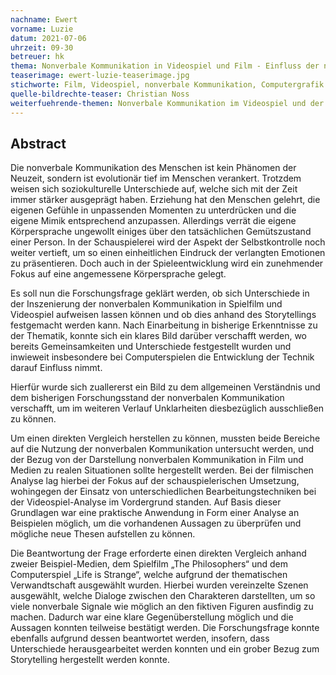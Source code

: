 ```yaml
---
nachname: Ewert
vorname: Luzie
datum: 2021-07-06
uhrzeit: 09-30
betreuer: hk
thema: Nonverbale Kommunikation in Videospiel und Film - Einfluss der nonverbalen Kommunikation auf das Storytelling in Videospiel und Film
teaserimage: ewert-luzie-teaserimage.jpg
stichworte: Film, Videospiel, nonverbale Kommunikation, Computergrafik und Animation, Storytelling
quelle-bildrechte-teaser: Christian Noss
weiterfuehrende-themen: Nonverbale Kommunikation im Videospiel und der Bezug zur Realität | Einfluss der Kameraführung auf die nonverbale Kommunikation in Film und Spiel 
---
```


## Abstract

Die nonverbale Kommunikation des Menschen ist kein Phänomen der Neuzeit, sondern ist evolutionär tief im Menschen verankert. Trotzdem weisen sich soziokulturelle Unterschiede auf, welche sich mit der Zeit immer stärker ausgeprägt haben. Erziehung hat den Menschen gelehrt, die eigenen Gefühle in unpassenden Momenten zu unterdrücken und die eigene Mimik entsprechend anzupassen. Allerdings verrät die eigene Körpersprache ungewollt einiges über den tatsächlichen Gemütszustand einer Person. In der Schauspielerei wird der Aspekt der Selbstkontrolle noch weiter vertieft, um so einen einheitlichen Eindruck der verlangten Emotionen zu präsentieren. Doch auch in der Spieleentwicklung wird ein zunehmender Fokus auf eine angemessene Körpersprache gelegt. 

Es soll nun die Forschungsfrage geklärt werden, ob sich Unterschiede in der Inszenierung der nonverbalen Kommunikation in Spielfilm und Videospiel aufweisen lassen können und ob dies anhand des Storytellings festgemacht werden kann. Nach Einarbeitung in bisherige Erkenntnisse zu der Thematik, konnte sich ein klares Bild darüber verschafft werden, wo bereits Gemeinsamkeiten und Unterschiede festgestellt wurden und inwieweit insbesondere bei Computerspielen die Entwicklung der Technik darauf Einfluss nimmt. 

Hierfür wurde sich zuallererst ein Bild zu dem allgemeinen Verständnis und dem bisherigen Forschungsstand der nonverbalen Kommunikation verschafft, um im weiteren Verlauf Unklarheiten diesbezüglich ausschließen zu können. 

Um einen direkten Vergleich herstellen zu können, mussten beide Bereiche auf die Nutzung der nonverbalen Kommunikation untersucht werden, und der Bezug von der Darstellung nonverbalen Kommunikation in Film und Medien zu realen Situationen sollte hergestellt werden. Bei der filmischen Analyse lag hierbei der Fokus auf der schauspielerischen Umsetzung, wohingegen der Einsatz von unterschiedlichen Bearbeitungstechniken bei der Videospiel-Analyse im Vordergrund standen. Auf Basis dieser Grundlagen war eine praktische Anwendung in Form einer Analyse an Beispielen möglich, um die vorhandenen Aussagen zu überprüfen und mögliche neue Thesen aufstellen zu können.

Die Beantwortung der Frage erforderte einen direkten Vergleich anhand zweier Beispiel-Medien, dem Spielfilm „The Philosophers“ und dem Computerspiel „Life is Strange“, welche aufgrund der thematischen Verwandtschaft ausgewählt wurden. Hierbei wurden vereinzelte Szenen ausgewählt, welche Dialoge zwischen den Charakteren darstellten, um so viele nonverbale Signale wie möglich an den fiktiven Figuren ausfindig zu machen. Dadurch war eine klare Gegenüberstellung möglich und die Aussagen konnten teilweise bestätigt werden. Die Forschungsfrage konnte ebenfalls aufgrund dessen beantwortet werden, insofern, dass Unterschiede herausgearbeitet werden konnten und ein grober Bezug zum Storytelling hergestellt werden konnte.


